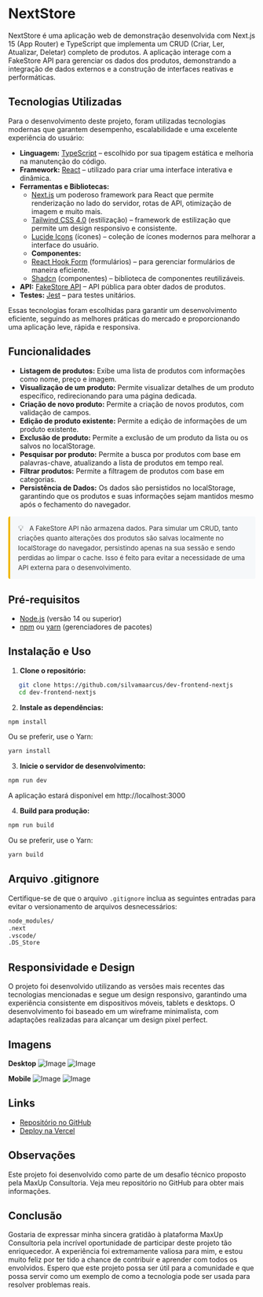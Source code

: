 # NextStore

NextStore é uma aplicação web de demonstração desenvolvida com Next.js 15 (App Router) e TypeScript que implementa um CRUD (Criar, Ler, Atualizar, Deletar) completo de produtos. A aplicação interage com a FakeStore API para gerenciar os dados dos produtos, demonstrando a integração de dados externos e a construção de interfaces reativas e performáticas.

## Tecnologias Utilizadas

Para o desenvolvimento deste projeto, foram utilizadas tecnologias modernas que garantem desempenho, escalabilidade e uma excelente experiência do usuário:

- **Linguagem:** [TypeScript](https://www.typescriptlang.org/) – escolhido por sua tipagem estática e melhoria na manutenção do código.
- **Framework:** [React](https://react.dev/) – utilizado para criar uma interface interativa e dinâmica.
- **Ferramentas e Bibliotecas:**
  - [Next.js](https://react.dev/) um poderoso framework para React que permite renderização no lado do servidor, rotas de API, otimização de imagem e muito mais.
  - [Tailwind CSS 4.0](https://tailwindcss.com/) (estilização) – framework de estilização que permite um design responsivo e consistente.
  - [Lucide Icons](https://lucide.dev/) (ícones) – coleção de ícones modernos para melhorar a interface do usuário.
  - **Componentes:**
  - [React Hook Form](https://react-hook-form.com/) (formulários) – para gerenciar formulários de maneira eficiente.
  - [Shadcn](https://ui.shadcn.com/) (componentes) – biblioteca de componentes reutilizáveis.
- **API:** [FakeStore API](https://fakestoreapi.com/) – API pública para obter dados de produtos.
- **Testes:** [Jest](https://jestjs.io/) – para testes unitários.

Essas tecnologias foram escolhidas para garantir um desenvolvimento eficiente, seguindo as melhores práticas do mercado e proporcionando uma aplicação leve, rápida e responsiva.

## Funcionalidades

- **Listagem de produtos:** Exibe uma lista de produtos com informações como nome, preço e imagem.
- **Visualização de um produto:** Permite visualizar detalhes de um produto específico, redirecionando para uma página dedicada.
- **Criação de novo produto:** Permite a criação de novos produtos, com validação de campos.
- **Edição de produto existente:** Permite a edição de informações de um produto existente.
- **Exclusão de produto:** Permite a exclusão de um produto da lista ou os salvos no localStorage.
- **Pesquisar por produto:** Permite a busca por produtos com base em palavras-chave, atualizando a lista de produtos em tempo real.
- **Filtrar produtos:** Permite a filtragem de produtos com base em categorias.
- **Persistência de Dados:** Os dados são persistidos no localStorage, garantindo que os produtos e suas informações sejam mantidos mesmo após o fechamento do navegador.

<blockquote style="background-color: #f6f8fa; border-left: 4px solid #f0b80d; padding: 12px 16px; margin: 16px 0; border-radius: 4px; color: #333; font-size: 0.95em; line-height: 1.5;">
  <span style="display: inline-block; margin-right: 8px; font-size: 1.2em;">💡</span>
  A FakeStore API não armazena dados. Para simular um CRUD, tanto criações quanto alterações dos produtos são salvas localmente no localStorage do navegador, persistindo apenas na sua sessão e sendo perdidas ao limpar o cache. Isso é feito para evitar a necessidade de uma API externa para o desenvolvimento.
</blockquote>

## Pré-requisitos

- [Node.js](https://nodejs.org/) (versão 14 ou superior)
- [npm](https://www.npmjs.com/) ou [yarn](https://yarnpkg.com/) (gerenciadores de pacotes)

## Instalação e Uso

1. **Clone o repositório:**

```bash
   git clone https://github.com/silvamaarcus/dev-frontend-nextjs
   cd dev-frontend-nextjs
```

2. **Instale as dependências:**

```bash
npm install
```

Ou se preferir, use o Yarn:

```bash
yarn install
```

3. **Inicie o servidor de desenvolvimento:**

```bash
npm run dev
```

A aplicação estará disponível em http://localhost:3000

4. **Build para produção:**

```bash
npm run build
```

Ou se preferir, use o Yarn:

```bash
yarn build
```

## Arquivo .gitignore

Certifique-se de que o arquivo `.gitignore` inclua as seguintes entradas para evitar o versionamento de arquivos desnecessários:

```bash
node_modules/
.next
.vscode/
.DS_Store
```

## Responsividade e Design

O projeto foi desenvolvido utilizando as versões mais recentes das tecnologias mencionadas e segue um design responsivo, garantindo uma experiência consistente em dispositivos móveis, tablets e desktops. O desenvolvimento foi baseado em um wireframe minimalista, com adaptações realizadas para alcançar um design pixel perfect.

## Imagens

**Desktop**
![Image]()
![Image]()

**Mobile**
![Image]()
![Image]()

## Links

- [Repositório no GitHub](https://github.com/silvamaarcus/dev-frontend-nextjs)
- [Deploy na Vercel](https://dev-frontend-nextjs-mu.vercel.app/)

## Observações

Este projeto foi desenvolvido como parte de um desafio técnico proposto pela MaxUp Consultoria. Veja meu repositório no GitHub para obter mais informações.

## Conclusão

Gostaria de expressar minha sincera gratidão à plataforma MaxUp Consultoria pela incrível oportunidade de participar deste projeto tão enriquecedor. A experiência foi extremamente valiosa para mim, e estou muito feliz por ter tido a chance de contribuir e aprender com todos os envolvidos. Espero que este projeto possa ser útil para a comunidade e que possa servir como um exemplo de como a tecnologia pode ser usada para resolver problemas reais.
